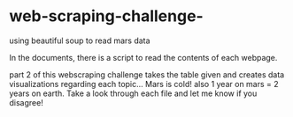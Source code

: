 # web-scraping-challenge-
using beautiful soup to read mars data


In the documents, there is a script to read the contents of each webpage.

part 2 of this webscraping challenge takes the table given and creates data visualizations regarding each topic... Mars is cold! also 1 year on mars = 2 years on earth. Take a look through each file and let me know if you disagree! 
